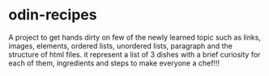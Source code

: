 # odin-recipes

A project to get hands dirty
on few of the newly learned topic such as
links, images, elements, ordered lists,
unordered lists, paragraph and the structure of html files.
it represent a list of 3 dishes
with a brief curiosity for each of them, ingredients and steps to make
everyone a chef!!!
